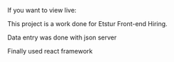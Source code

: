 If you want to view live:


This project is a work done for Etstur Front-end Hiring.

Data entry was done with json server

Finally used react framework
